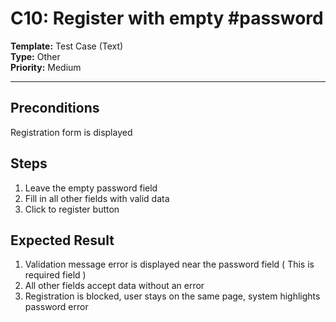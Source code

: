 # C10: Register with empty #password

**Template:** Test Case (Text)  
**Type:** Other  
**Priority:** Medium  

---

## Preconditions
Registration form is displayed

## Steps
1. Leave the empty password field 
2. Fill in all other fields with valid data
3. Click to register button

## Expected Result
1. Validation message error is displayed near the password field ( This is required field )
2. All other fields accept data without an error
3. Registration is blocked, user stays on the same page, system highlights password error
